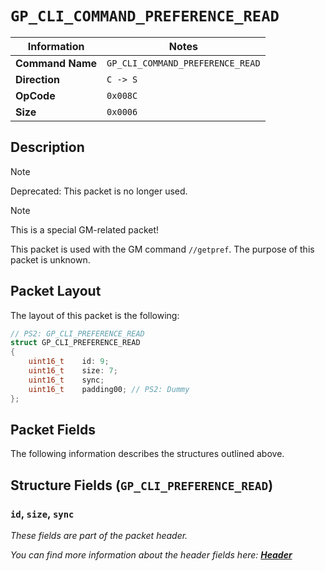 # `GP_CLI_COMMAND_PREFERENCE_READ`

| Information               | Notes |
|---                        |---    |
| **Command Name**          | `GP_CLI_COMMAND_PREFERENCE_READ` |
| **Direction**             | `C -> S` |
| **OpCode**                | `0x008C` |
| **Size**                  | `0x0006` |

## Description

> [!NOTE]
> Deprecated: This packet is no longer used.

> [!NOTE]
> This is a special GM-related packet!

This packet is used with the GM command `//getpref`. The purpose of this packet is unknown.

## Packet Layout

The layout of this packet is the following:

```cpp
// PS2: GP_CLI_PREFERENCE_READ
struct GP_CLI_PREFERENCE_READ
{
    uint16_t    id: 9;
    uint16_t    size: 7;
    uint16_t    sync;
    uint16_t    padding00; // PS2: Dummy
};
```

## Packet Fields

The following information describes the structures outlined above.

## Structure Fields (`GP_CLI_PREFERENCE_READ`)

### `id`, `size`, `sync`

_These fields are part of the packet header._

_You can find more information about the header fields here: [**Header**](/world/HEADER.md)_

